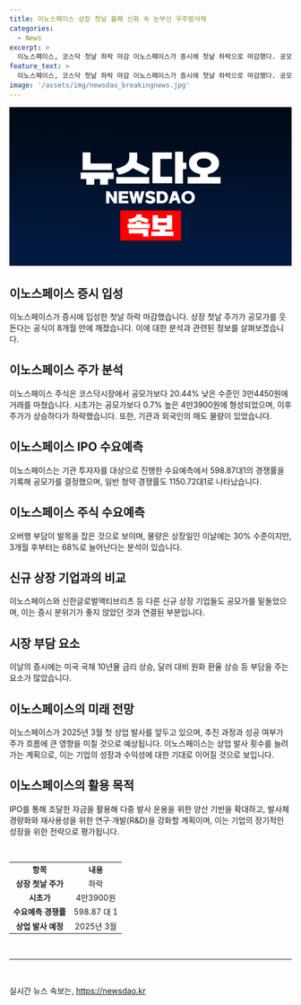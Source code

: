 ```yaml
---
title: 이노스페이스 상장 첫날 불패 신화 속 눈부신 우주발사체
categories:
  - News
excerpt: >
  이노스페이스, 코스닥 첫날 하락 마감 이노스페이스가 증시에 첫날 하락으로 마감했다. 공모가보다 20.44% 낮은 주가로 거래를 마쳤으며, 기타 포괄적인 요인들로 인해 증시에 부담을 주는 상황이었다. 이번 상장은 보호예수 기간이 길지 않아 투자심리가 불안해지고, 첫날 급등 후 힘을 못쓰는 현상이 반복되면서 투자심리가 하락했다. 이노스페이스는 2025년부터 상업 발사를 준비하고 있으며, IPO를 통해 자금을 조달해 발사용 양산기반을 확대하고 R&D를 강화할 예정이다.
feature_text: >
  이노스페이스, 코스닥 첫날 하락 마감 이노스페이스가 증시에 첫날 하락으로 마감했다. 공모가보다 20.44% 낮은 주가로 거래를 마쳤으며, 기타 포괄적인 요인들로 인해 증시에 부담을 주는 상황이었다. 이번 상장은 보호예수 기간이 길지 않아 투자심리가 불안해지고, 첫날 급등 후 힘을 못쓰는 현상이 반복되면서 투자심리가 하락했다. 이노스페이스는 2025년부터 상업 발사를 준비하고 있으며, IPO를 통해 자금을 조달해 발사용 양산기반을 확대하고 R&D를 강화할 예정이다.
image: '/assets/img/newsdao_breakingnews.jpg'
---
```


<p><img src="/assets/img/newsdao_breakingnews.jpg" alt="pcversion 속보" /></p>

<h2 data-ke-size="size26">이노스페이스 증시 입성</h2>

<p data-ke-size="size16">이노스페이스가 증시에 입성한 첫날 하락 마감했습니다. 상장 첫날 주가가 공모가를 웃돈다는 공식이 8개월 만에 깨졌습니다. 이에 대한 분석과 관련된 정보를 살펴보겠습니다.</p>

<h2 data-ke-size="size26">이노스페이스 주가 분석</h2>

<p data-ke-size="size16">이노스페이스 주식은 코스닥시장에서 공모가보다 20.44% 낮은 수준인 3만4450원에 거래를 마쳤습니다. 시초가는 공모가보다 0.7% 높은 4만3900원에 형성되었으며, 이후 주가가 상승하다가 하락했습니다. 또한, 기관과 외국인의 매도 물량이 있었습니다.</p>

<h2 data-ke-size="size26">이노스페이스 IPO 수요예측</h2>

<p data-ke-size="size16">이노스페이스는 기관 투자자를 대상으로 진행한 수요예측에서 598.87대1의 경쟁률을 기록해 공모가를 결정했으며, 일반 청약 경쟁률도 1150.72대1로 나타났습니다.</p>

<h2 data-ke-size="size26">이노스페이스 주식 수요예측</h2>

<p data-ke-size="size16">오버행 부담이 발목을 잡은 것으로 보이며, 물량은 상장일인 이날에는 30% 수준이지만, 3개월 후부터는 68%로 늘어난다는 분석이 있습니다.</p>

<h2 data-ke-size="size26">신규 상장 기업과의 비교</h2>

<p data-ke-size="size16">이노스페이스와 신한글로벌액티브리츠 등 다른 신규 상장 기업들도 공모가를 밑돌았으며, 이는 증시 분위기가 좋지 않았던 것과 연결된 부분입니다.</p>

<h2 data-ke-size="size26">시장 부담 요소</h2>

<p data-ke-size="size16">이날의 증시에는 미국 국채 10년물 금리 상승, 달러 대비 원화 환율 상승 등 부담을 주는 요소가 많았습니다.</p>

<h2 data-ke-size="size26">이노스페이스의 미래 전망</h2>

<p data-ke-size="size16">이노스페이스가 2025년 3월 첫 상업 발사를 앞두고 있으며, 추진 과정과 성공 여부가 주가 흐름에 큰 영향을 미칠 것으로 예상됩니다. 이노스페이스는 상업 발사 횟수를 늘려가는 계획으로, 이는 기업의 성장과 수익성에 대한 기대로 이어질 것으로 보입니다.</p>

<h2 data-ke-size="size26">이노스페이스의 활용 목적</h2>

<p data-ke-size="size16">IPO를 통해 조달한 자금을 활용해 다중 발사 운용을 위한 양산 기반을 확대하고, 발사체 경량화와 재사용성을 위한 연구·개발(R&D)을 강화할 계획이며, 이는 기업의 장기적인 성장을 위한 전략으로 평가됩니다.</p>

<p data-ke-size="size16">&nbsp;</p>

<table>
<tbody>
<tr>
<td style="text-align: center; height: 17px;"><b>항목</b></td>
<td style="text-align: center; height: 17px;"><b>내용</b></td>
</tr>
<tr>
<td style="text-align: center; height: 17px;"><b>상장 첫날 주가</b></td>
<td style="text-align: center; height: 17px;">하락</td>
</tr>
<tr>
<td style="text-align: center; height: 17px;"><b>시초가</b></td>
<td style="text-align: center; height: 17px;">4만3900원</td>
</tr>
<tr>
<td style="text-align: center; height: 17px;"><b>수요예측 경쟁률</b></td>
<td style="text-align: center; height: 17px;">598.87 대 1</td>
</tr>
<tr>
<td style="text-align: center; height: 17px;"><b>상업 발사 예정</b></td>
<td style="text-align: center; height: 17px;">2025년 3월</td>
</tr>
</tbody>
</table>

<p data-ke-size="size16">&nbsp;</p>

<hr>

<p data-ke-size="size16">&nbsp;</p>
실시간 뉴스 속보는, <a href="https://newsdao.kr" rel="dofollow">https://newsdao.kr</a>


